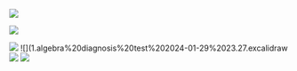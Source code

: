 
![](1.algebra%20diagnosis%20test%202024-01-29%2020.41.excalidraw)

![](1.algebra%20diagnosis%20test%202024-01-29%2021.24.excalidraw)

![](1.algebra%20diagnosis%20test%202024-01-29%2023.08.excalidraw)
![](1.algebra%20diagnosis%20test%202024-01-29%2023.27.excalidraw
![](1.algebra%20diagnosis%20test%202024-01-29%2023.40.excalidraw)
![](1.algebra%20diagnosis%20test%202024-01-29%2023.46.excalidraw)